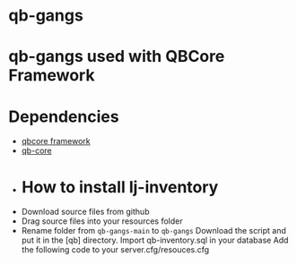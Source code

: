 # qb-gangs
# qb-gangs used with QBCore Framework
# Dependencies
* [qbcore framework](https://github.com/qbcore-framework)
* [qb-core](https://github.com/qbcore-framework/qb-core)
* # How to install lj-inventory
* Download source files from github
* Drag source files into your resources folder
* Rename folder from `qb-gangs-main` to `qb-gangs`
Download the script and put it in the [qb] directory.
Import qb-inventory.sql in your database
Add the following code to your server.cfg/resouces.cfg
